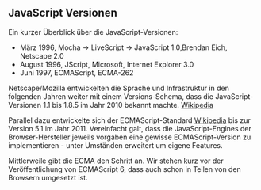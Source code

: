 ## JavaScript Versionen

Ein kurzer Überblick über die JavaScript-Versionen:

* März 1996, Mocha -> LiveScript -> JavaScript 1.0,Brendan Eich, Netscape 2.0
* August 1996, JScript, Microsoft, Internet Explorer 3.0
* Juni 1997, ECMAScript, ECMA-262

Netscape/Mozilla entwickelten die Sprache und Infrastruktur in den folgenden
Jahren weiter mit einem Versions-Schema, dass die JavaScript-Versionen 1.1 bis
1.8.5 im Jahr 2010 bekannt machte. 
[Wikipedia](http://en.wikipedia.org/wiki/JavaScript#Version_history)

Parallel dazu entwickelte sich der ECMAScript-Standard 
[Wikipedia](http://en.wikipedia.org/wiki/ECMAScript#Versions) bis zur Version 5.1 im Jahr 2011.
Vereinfacht galt, dass die JavaScript-Engines der Browser-Hersteller jeweils vorgaben eine gewisse
ECMAScript-Version zu implementieren - unter Umständen erweitert um eigene Features.

Mittlerweile gibt die ECMA den Schritt an. Wir stehen kurz vor der Veröffentlichung von
ECMAScript 6, dass auch schon in Teilen von den Browsern umgesetzt ist.
